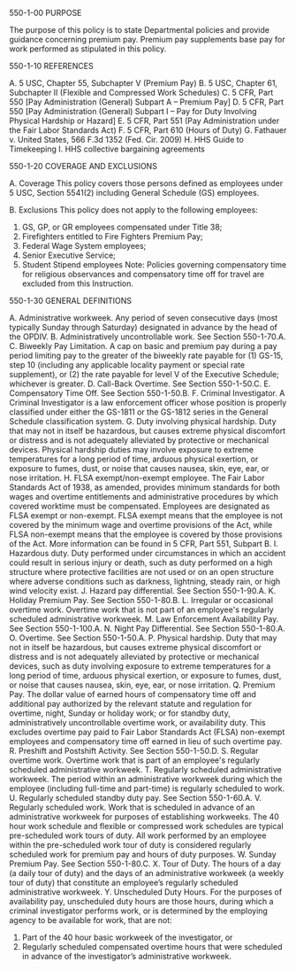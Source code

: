 550-1-00     PURPOSE

The purpose of this policy is to state Departmental policies and provide guidance concerning premium pay. Premium pay supplements base pay for work performed as stipulated in this policy. 

550-1-10         REFERENCES

A.	5 USC, Chapter 55, Subchapter V (Premium Pay)
B.	5 USC, Chapter 61, Subchapter II (Flexible and Compressed Work Schedules)
C.	5 CFR, Part 550 [Pay Administration (General)  Subpart A – Premium Pay]
D.	5 CFR, Part 550 [Pay Administration (General)  Subpart I – Pay for Duty Involving Physical Hardship or Hazard]
E.	5 CFR, Part 551 (Pay Administration under the Fair Labor Standards Act)
F.	5 CFR, Part 610 (Hours of Duty)
G.	Fathauer v. United States, 566 F.3d 1352 (Fed. Cir. 2009)
H.	HHS Guide to Timekeeping 
I.	HHS collective bargaining agreements


550-1-20	COVERAGE AND EXCLUSIONS

A.	Coverage
	This policy covers those persons defined as employees under 5 USC, Section 5541(2) including General Schedule (GS) employees.  

B.	Exclusions
	This policy does not apply to the following employees:
1.	GS, GP, or GR employees compensated under Title 38;
2.	Firefighters entitled to Fire Fighters Premium Pay;
3.	Federal Wage System employees;
4.	Senior Executive Service;
5.	Student Stipend employees
Note:  Policies governing compensatory time for religious observances and compensatory time off for travel are excluded from this Instruction.

550-1-30         GENERAL DEFINITIONS

A.	Administrative workweek. Any period of seven consecutive days (most typically Sunday through Saturday) designated in advance by the head of the OPDIV.
B.	Administratively uncontrollable work. See Section 550-1-70.A.
C.	Biweekly Pay Limitation. A cap on basic and premium pay during a pay period limiting pay to the greater of the biweekly rate payable for (1) GS-15, step 10 (including any applicable locality payment or special rate supplement), or (2) the rate payable for level V of the Executive Schedule; whichever is greater.
D.	Call-Back Overtime. See Section 550-1-50.C.
E.	Compensatory Time Off. See Section 550-1-50.B.
F.	Criminal Investigator. A Criminal Investigator is a law enforcement officer whose position is properly classified under either the GS-1811 or the GS-1812 series in the General Schedule classification system.
G.	Duty involving physical hardship. Duty that may not in itself be hazardous, but causes extreme physical discomfort or distress and is not adequately alleviated by protective or mechanical devices. Physical hardship duties may involve exposure to extreme temperatures for a long period of time, arduous physical exertion, or exposure to fumes, dust, or noise that causes nausea, skin, eye, ear, or nose irritation.
H.	FLSA exempt/non-exempt employee.  The Fair Labor Standards Act of 1938, as amended, provides minimum standards for both wages and overtime entitlements and administrative procedures by which covered worktime must be compensated.  Employees are designated as FLSA exempt or non-exempt.  FLSA exempt means that the employee is not covered by the minimum wage and overtime provisions of the Act, while FLSA non-exempt means that the employee is covered by those provisions of the Act.  More information can be found in 5 CFR, Part 551, Subpart B.
I.	Hazardous duty. Duty performed under circumstances in which an accident could result in serious injury or death, such as duty performed on a high structure where protective facilities are not used or on an open structure where adverse conditions such as darkness, lightning, steady rain, or high wind velocity exist.
J.	Hazard pay differential. See Section 550-1-90.A.
K.	Holiday Premium Pay. See Section 550-1-80.B. 
L.	Irregular or occasional overtime work. Overtime work that is not part of an employee's regularly scheduled administrative workweek. 
M.	Law Enforcement Availability Pay.  See Section 550-1-100.A.
N.	Night Pay Differential. See Section 550-1-80.A.
O.	Overtime. See Section 550-1-50.A.
P.	Physical hardship. Duty that may not in itself be hazardous, but causes extreme physical discomfort or distress and is not adequately alleviated by protective or mechanical devices, such as duty involving exposure to extreme temperatures for a long period of time, arduous physical exertion, or exposure to fumes, dust, or noise that causes nausea, skin, eye, ear, or nose irritation.
Q.	Premium Pay. The dollar value of earned hours of compensatory time off and additional pay authorized by the relevant statute and regulation for overtime, night, Sunday or holiday work; or for standby duty, administratively uncontrollable overtime work, or availability duty. This excludes overtime pay paid to Fair Labor Standards Act (FLSA) non-exempt employees and compensatory time off earned in lieu of such overtime pay.
R.	Preshift and Postshift Activity. See Section 550-1-50.D.
S.	Regular overtime work. Overtime work that is part of an employee's regularly scheduled administrative workweek.
T.	Regularly scheduled administrative workweek. The period within an administrative workweek during which the employee (including full-time and part-time) is regularly scheduled to work.  
U.	Regularly scheduled standby duty pay. See Section 550-1-60.A.
V.	Regularly scheduled work. Work that is scheduled in advance of an administrative workweek for purposes of establishing workweeks. The 40 hour work schedule and flexible or compressed work schedules are typical pre-scheduled work tours of duty. All work performed by an employee within the pre-scheduled work tour of duty is considered regularly scheduled work for premium pay and hours of duty purposes.
W.	Sunday Premium Pay. See Section 550-1-80.C.
X.	Tour of Duty.  The hours of a day (a daily tour of duty) and the days of an administrative workweek (a weekly tour of duty) that constitute an employee’s regularly scheduled administrative workweek.
Y.	Unscheduled Duty Hours. For the purposes of availability pay, unscheduled duty hours are those hours, during which a criminal investigator performs work, or is determined by the employing agency to be available for work, that are not: 
1.	Part of the 40 hour basic workweek of the investigator, or
2.	Regularly scheduled compensated overtime hours that were scheduled in advance of the investigator’s administrative workweek.
